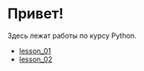 # Привет!

Здесь лежат работы по курсу Python.
- [lesson_01](./lesson_01/)
- [lesson_02](./lesson_02/)
